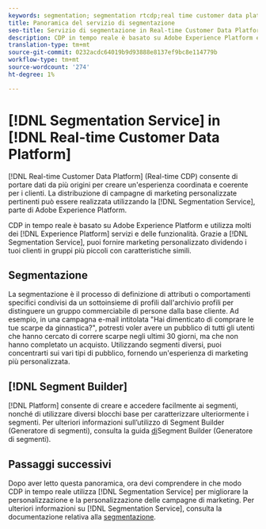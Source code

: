 ```yaml
---
keywords: segmentation; segmentation rtcdp;real time customer data platform segmentation
title: Panoramica del servizio di segmentazione
seo-title: Servizio di segmentazione in Real-time Customer Data Platform
description: CDP in tempo reale è basato su Adobe Experience Platform e utilizza molti dei servizi e delle funzionalità del Experience Platform . Tramite il servizio di segmentazione, puoi fornire un marketing personalizzato dividendo i clienti in gruppi più piccoli con caratteristiche simili.
translation-type: tm+mt
source-git-commit: 0232acdc64019b9d93888e8137ef9bc8e114779b
workflow-type: tm+mt
source-wordcount: '274'
ht-degree: 1%

---
```



# [!DNL Segmentation Service] in [!DNL Real-time Customer Data Platform]

[!DNL Real-time Customer Data Platform] (Real-time CDP) consente di portare dati da più origini per creare un&#39;esperienza coordinata e coerente per i clienti. La distribuzione di campagne di marketing personalizzate pertinenti può essere realizzata utilizzando la [!DNL Segmentation Service], parte di Adobe Experience Platform.

CDP in tempo reale è basato su Adobe Experience Platform e utilizza molti dei [!DNL Experience Platform] servizi e delle funzionalità. Grazie a [!DNL Segmentation Service], puoi fornire marketing personalizzato dividendo i tuoi clienti in gruppi più piccoli con caratteristiche simili.

## Segmentazione

La segmentazione è il processo di definizione di attributi o comportamenti specifici condivisi da un sottoinsieme di profili dall&#39;archivio profili per distinguere un gruppo commerciabile di persone dalla base cliente. Ad esempio, in una campagna e-mail intitolata &quot;Hai dimenticato di comprare le tue scarpe da ginnastica?&quot;, potresti voler avere un pubblico di tutti gli utenti che hanno cercato di correre scarpe negli ultimi 30 giorni, ma che non hanno completato un acquisto. Utilizzando segmenti diversi, puoi concentrarti sui vari tipi di pubblico, fornendo un&#39;esperienza di marketing più personalizzata.

## [!DNL Segment Builder]

[!DNL Platform] consente di creare e accedere facilmente ai segmenti, nonché di utilizzare diversi blocchi base per caratterizzare ulteriormente i segmenti. Per ulteriori informazioni sull’utilizzo di Segment Builder (Generatore di segmenti), consulta la guida [di](./segment-builder-guide.md)Segment Builder (Generatore di segmenti).

## Passaggi successivi

Dopo aver letto questa panoramica, ora devi comprendere in che modo CDP in tempo reale utilizza [!DNL Segmentation Service] per migliorare la personalizzazione e la personalizzazione delle campagne di marketing. Per ulteriori informazioni su [!DNL Segmentation Service], consulta la documentazione relativa alla [segmentazione](../../segmentation/home.md).
